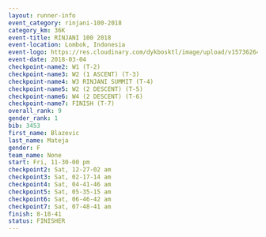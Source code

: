 ```yaml
---
layout: runner-info 
event_category: rinjani-100-2018 
category_km: 36K 
event-title: RINJANI 100 2018 
event-location: Lombok, Indonesia 
event-logo: https://res.cloudinary.com/dykbosktl/image/upload/v1573626435/Logo/Rinjani_eoufbh.png 
event-date: 2018-03-04 
checkpoint-name2: W1 (T-2) 
checkpoint-name3: W2 (1 ASCENT) (T-3) 
checkpoint-name4: W3 RINJANI SUMMIT (T-4) 
checkpoint-name5: W2 (2 DESCENT) (T-5) 
checkpoint-name6: W4 (2 DESCENT) (T-6) 
checkpoint-name7: FINISH (T-7) 
overall_rank: 9
gender_rank: 1
bib: 3453
first_name: Blazevic
last_name: Mateja
gender: F
team_name: None
start: Fri, 11-30-00 pm
checkpoint2: Sat, 12-27-02 am
checkpoint3: Sat, 02-17-14 am
checkpoint4: Sat, 04-41-46 am
checkpoint5: Sat, 05-35-15 am
checkpoint6: Sat, 06-46-42 am
checkpoint7: Sat, 07-48-41 am
finish: 8-18-41
status: FINISHER
---
```

